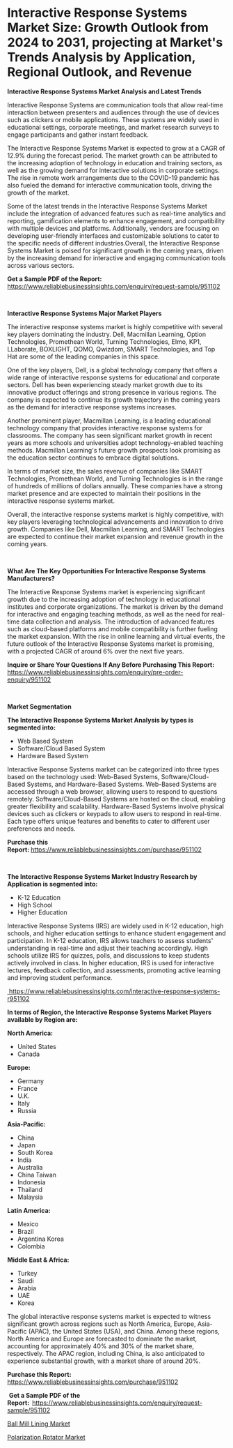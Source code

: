 <p><h1>Interactive Response Systems Market Size: Growth Outlook from 2024 to 2031, projecting at Market's Trends Analysis by Application, Regional Outlook, and Revenue</h1></p><p><strong>Interactive Response Systems Market Analysis and Latest Trends</strong></p>
<p><p>Interactive Response Systems are communication tools that allow real-time interaction between presenters and audiences through the use of devices such as clickers or mobile applications. These systems are widely used in educational settings, corporate meetings, and market research surveys to engage participants and gather instant feedback.</p><p>The Interactive Response Systems Market is expected to grow at a CAGR of 12.9% during the forecast period. The market growth can be attributed to the increasing adoption of technology in education and training sectors, as well as the growing demand for interactive solutions in corporate settings. The rise in remote work arrangements due to the COVID-19 pandemic has also fueled the demand for interactive communication tools, driving the growth of the market.</p><p>Some of the latest trends in the Interactive Response Systems Market include the integration of advanced features such as real-time analytics and reporting, gamification elements to enhance engagement, and compatibility with multiple devices and platforms. Additionally, vendors are focusing on developing user-friendly interfaces and customizable solutions to cater to the specific needs of different industries.Overall, the Interactive Response Systems Market is poised for significant growth in the coming years, driven by the increasing demand for interactive and engaging communication tools across various sectors.</p></p>
<p><strong>Get a Sample PDF of the Report:&nbsp;</strong> <a href="https://www.reliablebusinessinsights.com/enquiry/request-sample/951102">https://www.reliablebusinessinsights.com/enquiry/request-sample/951102</a></p>
<p>&nbsp;</p>
<p><strong>Interactive Response Systems Major Market Players</strong></p>
<p><p>The interactive response systems market is highly competitive with several key players dominating the industry. Dell, Macmillan Learning, Option Technologies, Promethean World, Turning Technologies, Elmo, KP1, LLaborate, BOXLIGHT, QOMO, Qwizdom, SMART Technologies, and Top Hat are some of the leading companies in this space.</p><p>One of the key players, Dell, is a global technology company that offers a wide range of interactive response systems for educational and corporate sectors. Dell has been experiencing steady market growth due to its innovative product offerings and strong presence in various regions. The company is expected to continue its growth trajectory in the coming years as the demand for interactive response systems increases.</p><p>Another prominent player, Macmillan Learning, is a leading educational technology company that provides interactive response systems for classrooms. The company has seen significant market growth in recent years as more schools and universities adopt technology-enabled teaching methods. Macmillan Learning's future growth prospects look promising as the education sector continues to embrace digital solutions.</p><p>In terms of market size, the sales revenue of companies like SMART Technologies, Promethean World, and Turning Technologies is in the range of hundreds of millions of dollars annually. These companies have a strong market presence and are expected to maintain their positions in the interactive response systems market.</p><p>Overall, the interactive response systems market is highly competitive, with key players leveraging technological advancements and innovation to drive growth. Companies like Dell, Macmillan Learning, and SMART Technologies are expected to continue their market expansion and revenue growth in the coming years.</p></p>
<p>&nbsp;</p>
<p><strong>What Are The Key Opportunities For Interactive Response Systems Manufacturers?</strong></p>
<p><p>The Interactive Response Systems market is experiencing significant growth due to the increasing adoption of technology in educational institutes and corporate organizations. The market is driven by the demand for interactive and engaging teaching methods, as well as the need for real-time data collection and analysis. The introduction of advanced features such as cloud-based platforms and mobile compatibility is further fueling the market expansion. With the rise in online learning and virtual events, the future outlook of the Interactive Response Systems market is promising, with a projected CAGR of around 6% over the next five years.</p></p>
<p><strong>Inquire or Share Your Questions If Any Before Purchasing This Report:</strong> <a href="https://www.reliablebusinessinsights.com/enquiry/pre-order-enquiry/951102">https://www.reliablebusinessinsights.com/enquiry/pre-order-enquiry/951102</a></p>
<p>&nbsp;</p>
<p><strong>Market Segmentation</strong></p>
<p><strong>The Interactive Response Systems Market Analysis by types is segmented into:</strong></p>
<p><ul><li>Web Based System</li><li>Software/Cloud Based System</li><li>Hardware Based System</li></ul></p>
<p><p>Interactive Response Systems market can be categorized into three types based on the technology used: Web-Based Systems, Software/Cloud-Based Systems, and Hardware-Based Systems. Web-Based Systems are accessed through a web browser, allowing users to respond to questions remotely. Software/Cloud-Based Systems are hosted on the cloud, enabling greater flexibility and scalability. Hardware-Based Systems involve physical devices such as clickers or keypads to allow users to respond in real-time. Each type offers unique features and benefits to cater to different user preferences and needs.</p></p>
<p><strong>Purchase this Report:&nbsp;</strong><a href="https://www.reliablebusinessinsights.com/purchase/951102">https://www.reliablebusinessinsights.com/purchase/951102</a></p>
<p>&nbsp;</p>
<p><strong>The Interactive Response Systems Market Industry Research by Application is segmented into:</strong></p>
<p><ul><li>K-12 Education</li><li>High School</li><li>Higher Education</li></ul></p>
<p><p>Interactive Response Systems (IRS) are widely used in K-12 education, high schools, and higher education settings to enhance student engagement and participation. In K-12 education, IRS allows teachers to assess students' understanding in real-time and adjust their teaching accordingly. High schools utilize IRS for quizzes, polls, and discussions to keep students actively involved in class. In higher education, IRS is used for interactive lectures, feedback collection, and assessments, promoting active learning and improving student performance.</p></p>
<p><a href="https://www.reliablebusinessinsights.com/interactive-response-systems-r951102">&nbsp;https://www.reliablebusinessinsights.com/interactive-response-systems-r951102</a></p>
<p><strong>In terms of Region, the Interactive Response Systems Market Players available by Region are:</strong></p>
<p>
    <p> <strong> North America: </strong>
        <ul>
            <li>United States</li>
            <li>Canada</li>
        </ul>
        </p> 
    <p> <strong> Europe: </strong>
        <ul>
            <li>Germany</li>
            <li>France</li>
            <li>U.K.</li>
            <li>Italy</li>
            <li>Russia</li>
        </ul>
        </p> 
    <p> <strong> Asia-Pacific: </strong>
        <ul>
            <li>China</li>
            <li>Japan</li>
            <li>South Korea</li>
            <li>India</li>
            <li>Australia</li>
            <li>China Taiwan</li>
            <li>Indonesia</li>
            <li>Thailand</li>
            <li>Malaysia</li>
        </ul>
        </p> 
    <p> <strong> Latin America: </strong>
        <ul>
            <li>Mexico</li>
            <li>Brazil</li>
            <li>Argentina Korea</li>
            <li>Colombia</li>
        </ul>
        </p> 
    <p> <strong> Middle East & Africa: </strong>
        <ul>
            <li>Turkey</li>
            <li>Saudi</li>
            <li>Arabia</li>
            <li>UAE</li>
            <li>Korea</li>
        </ul>
    </p>
    </p>
<p><p>The global interactive response systems market is expected to witness significant growth across regions such as North America, Europe, Asia-Pacific (APAC), the United States (USA), and China. Among these regions, North America and Europe are forecasted to dominate the market, accounting for approximately 40% and 30% of the market share, respectively. The APAC region, including China, is also anticipated to experience substantial growth, with a market share of around 20%.</p></p>
<p><strong>Purchase this Report: </strong><a href="https://www.reliablebusinessinsights.com/purchase/951102">https://www.reliablebusinessinsights.com/purchase/951102</a></p>
<p>&nbsp;<strong>Get a Sample PDF of the Report:&nbsp;&nbsp;</strong><a href="https://www.reliablebusinessinsights.com/enquiry/request-sample/951102">https://www.reliablebusinessinsights.com/enquiry/request-sample/951102</a></p>
<p><strong></strong></p>
<p><p><a href="https://github.com/mdhefjumiah/Market-Research-Report-List-2/blob/main/ball-mill-lining-market.md">Ball Mill Lining Market</a></p><p><a href="https://github.com/wrwgzwbr35/Market-Research-Report-List-2/blob/main/polarization-rotator-market.md">Polarization Rotator Market</a></p></p>